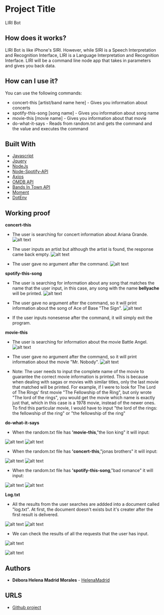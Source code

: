 # Project Title

LIRI Bot

## How does it works?

LIRI Bot is like iPhone's SIRI. However, while SIRI is a Speech Interpretation and Recognition Interface, LIRI is a Language Interpretation and Recognition Interface. LIRI will be a command line node app that takes in parameters and gives you back data.

## How can I use it?

You can use the following commands:

* concert-this [artist/band name here] - Gives you information about concerts
* spotify-this-song [song name] - Gives you information about song name
* movie-this [movie name] - Gives you information about that movie
* do-what-it-says - Reads from random.txt and gets the command and the value and executes the command

## Built With

* [Javascript](https://www.javascript.com/)
* [Jquery](https://jquery.com/)
* [NodeJs](https://nodejs.org/en/)
* [Node-Spotify-API](https://www.npmjs.com/package/node-spotify-api)
* [Axios](https://www.npmjs.com/package/axios)
* [OMDB API](http://www.omdbapi.com/)
* [Bands In Town API](http://www.artists.bandsintown.com/bandsintown-api)
* [Moment](https://www.npmjs.com/package/moment)
* [DotEnv](https://www.npmjs.com/package/dotenv)

## Working proof

**concert-this**

* The user is searching for concert information about Ariana Grande.
![alt text](https://github.com/HelenaMadrid/liri-node-app/blob/master/images/concert-this-ariana-grande.gif "concert-this ariana grande")

* The user inputs an artist but although the artist is found, the response came back empty.
![alt text](https://github.com/HelenaMadrid/liri-node-app/blob/master/images/concert-this-christina-aguilera.gif "concert-this christina aguilera")

* The user gave no argument after the command.
![alt text](https://github.com/HelenaMadrid/liri-node-app/blob/master/images/concert-this-empty.gif "concert-this")


**spotify-this-song**

* The user is searching for information about any song that matches the name that the user input, in this case, any song with the name **bellyache** will be printed.
![alt text](https://github.com/HelenaMadrid/liri-node-app/blob/master/images/spotify-this-song-bellyache-short.gif "spotify-this-song bellyache")

* The user gave no argument after the command, so it will print information about the song of Ace of Base "The Sign".
![alt text](https://github.com/HelenaMadrid/liri-node-app/blob/master/images/spotify-this-song-empty.gif "spotify-this-song")

* If the user inputs nonesense after the command, it will simply exit the program.

**movie-this**

* The user is searching for information about the movie Battle Angel.
![alt text](https://github.com/HelenaMadrid/liri-node-app/blob/master/images/movie-this-battle-angel.gif "movie-this battle angel")

* The user gave no argument after the command, so it will print information about the movie "Mr. Nobody".
![alt text](https://github.com/HelenaMadrid/liri-node-app/blob/master/images/movie-this-empty.gif "movie-this")

* Note: The user needs to input the complete name of the movie to guarantee the correct movie information is printed. This is because when dealing with sagas or movies with similar titles, only the last movie that matched will be printed. For example, if I were to look for The Lord of The Rings' first movie "The Fellowship of the Ring", but only wrote "The lord of the rings", you would get the movie which name is exactly just that, which in this case is a 1978 movie, instead of the newer ones. To find this particular movie, I would have to input "the lord of the rings: the fellowship of the ring" or "the fellowship of the ring"

**do-what-it-says**

* When the random.txt file has **'movie-this**,"the lion king" it will input:

![alt text](https://github.com/HelenaMadrid/liri-node-app/blob/master/images/random-movie-this.png "random-movie-this")
![alt text](https://github.com/HelenaMadrid/liri-node-app/blob/master/images/do-what-it-says-movie-this-lion-king.gif "random-movie-this lion king")

* When the random.txt file has **'concert-this**,"jonas brothers" it will input:

![alt text](https://github.com/HelenaMadrid/liri-node-app/blob/master/images/random-concert-this.png "random-concert-this")
![alt text](https://github.com/HelenaMadrid/liri-node-app/blob/master/images/do-what-it-says-concert-this-jonas-brothers.gif "random-concert-this jonas brothers")

* When the random.txt file has **'spotify-this-song**,"bad romance" it will input:

![alt text](https://github.com/HelenaMadrid/liri-node-app/blob/master/images/random-spotify.png "random-spotify-this-song")
![alt text](https://github.com/HelenaMadrid/liri-node-app/blob/master/images/do-what-it-says-spotify-this-song-bad-romance.gif "random-spotify-this-song bad romance")

**Log.txt**
* All the results from the user searches are addded into a document called "log.txt". At first, the document doesn't exists but it's creater after the first result is delivered.

![alt text](https://github.com/HelenaMadrid/liri-node-app/blob/master/images/without-log-txt.png "directory without log.txt")
![alt text](https://github.com/HelenaMadrid/liri-node-app/blob/master/images/with-log-txt.png "directory with log.txt")

* We can check the results of all the requests that the user has input.

![alt text](https://github.com/HelenaMadrid/liri-node-app/blob/master/images/log-text.gif "log.txt content")

![alt text](https://github.com/HelenaMadrid/liri-node-app/blob/master/images/open-log.gif "log.txt content")


## Authors

* **Débora Helena Madrid Morales** - [HelenaMadrid](https://github.com/HelenaMadrid)


## URLS

* [Github project](https://github.com/HelenaMadrid/liri-node-app)
